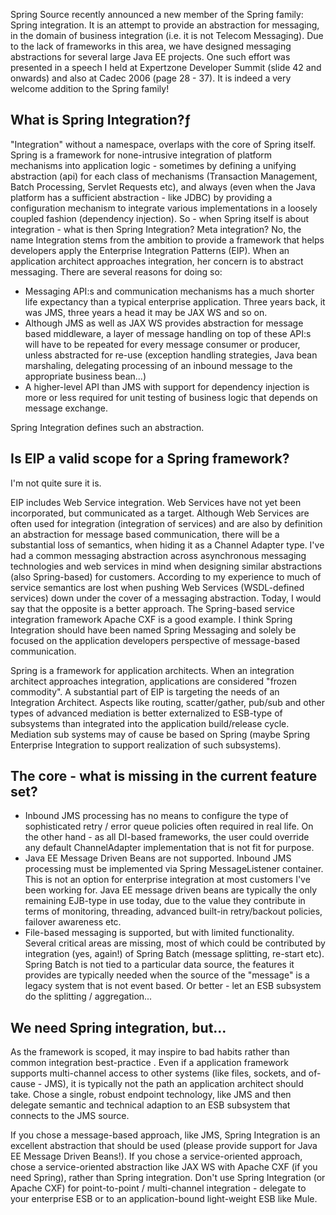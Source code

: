 Spring Source recently announced a new member of the Spring family: Spring integration. It is an attempt to provide an abstraction for messaging, in the domain of business integration (i.e. it is not Telecom Messaging). Due to the lack of frameworks in this area, we have designed messaging abstractions for several large Java EE projects. One such effort was presented in a speech I held at Expertzone Developer Summit (slide 42 and onwards)  and also at Cadec 2006 (page 28 - 37). It is indeed a very welcome addition to the Spring family!

## What is Spring Integration?ƒ

"Integration" without a namespace, overlaps with the core of Spring itself. Spring is a framework for none-intrusive integration of platform mechanisms into application logic - sometimes by defining a unifying abstraction (api) for each class of mechanisms (Transaction Management, Batch Processing, Servlet Requests etc), and always (even when the Java platform has a sufficient abstraction - like JDBC) by providing a configuration mechanism to integrate various implementations in a loosely coupled fashion (dependency injection). So - when Spring itself is about integration - what is then Spring Integration? Meta integration? No, the name Integration stems from the ambition to provide a framework that helps developers apply the Enterprise Integration Patterns (EIP).  When an application architect approaches integration, her concern is to abstract messaging. There are several reasons for doing so:

- Messaging API:s and communication mechanisms has a much shorter life expectancy than a typical enterprise application. Three years back, it was JMS, three years a head it may be JAX WS and so on.
- Although JMS as well as JAX WS provides abstraction for message based middleware, a layer of message handling on top of these API:s will have to be repeated for every message consumer or producer, unless abstracted for re-use (exception handling strategies, Java bean marshaling, delegating processing of an inbound message to the appropriate business bean...)
- A higher-level API than JMS with support for dependency injection is more or less required for unit testing of business logic that depends on message exchange.

Spring Integration defines such an abstraction.

## Is EIP a valid scope for a Spring framework?

I'm not quite sure it is.

EIP includes Web Service integration. Web Services have not yet been incorporated, but communicated as a target. Although Web Services are often used for integration (integration of services) and are also by definition an abstraction for message based communication, there will be a substantial loss of semantics, when hiding it as a Channel Adapter type.  I've had a common messaging abstraction across asynchronous messaging technologies and web services in mind when designing similar abstractions (also Spring-based) for customers. According to my experience to much of service semantics are lost when pushing Web Services (WSDL-defined services) down under the cover of a messaging abstraction. Today, I would say that the opposite is a better approach. The Spring-based service integration framework Apache CXF is a good example.  I think Spring Integration should have been named Spring Messaging and solely be focused on the application developers perspective of message-based communication.

Spring is a framework for application architects. When an integration architect approaches integration, applications are considered "frozen commodity". A substantial part of EIP is targeting the needs of an Integration Architect. Aspects like routing, scatter/gather, pub/sub and other types of advanced mediation is better externalized to ESB-type of subsystems than integrated into the application build/release cycle. Mediation sub systems may of cause be based on Spring (maybe Spring Enterprise Integration to support realization of such subsystems).

## The core - what is missing in the current feature set?

- Inbound JMS processing has no means to configure the type of sophisticated retry / error queue policies often required in real life. On the other hand - as all DI-based frameworks, the user could override any default ChannelAdapter implementation that is not fit for purpose.
- Java EE Message Driven Beans are not supported. Inbound JMS processing must be implemented via Spring MessageListener container. This is not an option for enterprise integration at most customers I've been working for. Java EE message driven beans are typically the only remaining EJB-type in use today, due to the value they contribute in terms of monitoring, threading, advanced built-in retry/backout policies, failover awareness etc.
- File-based messaging is supported, but with limited functionality. Several critical areas are missing, most of which could be contributed by integration (yes, again!) of Spring Batch (message splitting, re-start etc). Spring Batch is not tied to a particular data source, the features it provides are typically needed when the source of the "message" is a legacy system that is not event based. Or better - let an ESB subsystem do the splitting / aggregation...

## We need Spring integration, but...

As the framework is scoped, it may inspire to bad habits rather than common integration best-practice . Even if a application framework supports multi-channel access to other systems (like files, sockets, and of-cause - JMS), it is typically not the path an application architect should take. Chose a single, robust endpoint technology, like JMS and then delegate semantic and technical adaption to an ESB subsystem that connects to the JMS source.

If you chose a message-based approach, like JMS, Spring Integration is an excellent abstraction that should be used (please provide support for Java EE Message Driven Beans!). If you chose a service-oriented approach, chose a service-oriented abstraction like JAX WS with Apache CXF (if you need Spring), rather than Spring integration. Don't use Spring Integration (or Apache CXF) for point-to-point / multi-channel integration - delegate to your enterprise ESB or to an application-bound light-weight ESB like Mule.

